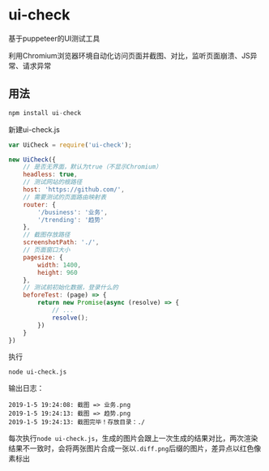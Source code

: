 # ui-check
基于puppeteer的UI测试工具

利用Chromium浏览器环境自动化访问页面并截图、对比，监听页面崩溃、JS异常、请求异常

## 用法
```js
npm install ui-check
```
新建ui-check.js

```js
var UiCheck = require('ui-check');

new UiCheck({
	// 是否无界面，默认为true（不显示Chromium）
	headless: true,
	// 测试网站的根路径
	host: 'https://github.com/',
	// 需要测试的页面路由映射表
	router: {
		'/business': '业务',
		'/trending': '趋势'
	},
	// 截图存放路径
	screenshotPath: './',
	// 页面窗口大小
	pagesize: {
		width: 1400,
		height: 960
	},
	// 测试前初始化数据，登录什么的
	beforeTest: (page) => {
		return new Promise(async (resolve) => {
			// ...
			resolve();
		})
	}
})
```
执行

```
node ui-check.js
```

输出日志：

```
2019-1-5 19:24:08: 截图 => 业务.png 
2019-1-5 19:24:13: 截图 => 趋势.png 
2019-1-5 19:24:13: 截图完毕！存放目录：./ 
```

每次执行```node ui-check.js```，生成的图片会跟上一次生成的结果对比，两次渲染结果不一致时，会将两张图片合成一张以```.diff.png```后缀的图片，差异点以红色像素标出


